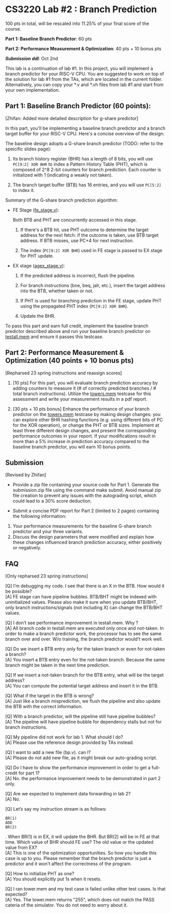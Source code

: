 # CS3220 Lab #2 : Branch Prediction

100 pts in total, will be rescaled into 11.25% of your final score of the course.  

**Part 1: Baseline Branch Predictor**: 60 pts

**Part 2: Performance Measurement & Optimization**: 40 pts + 10 bonus pts

***Submission ddl***: Oct 2nd

This lab is a continuation of lab #1. In this project, you will implement a branch predictor for your RISC-V CPU. You are suggested to work on top of the solution for lab #1 from the TAs, which are located in the current folder. Alternatively, you can copy your *.v and *.vh files from lab #1 and start from your own implementation.

## Part 1: Baseline Branch Predictor (60 points): 

[Zhifan: Added more detailed description for g-share predictor]

In this part, you'll be implementing a baseline branch predictor and a branch target buffer for your RISC-V CPU. Here's a concise overview of the design: 

The baseline design adopts a G-share branch predictor (TODO: refer to the speicific slides page): 

1. Its branch history register (BHR) has a length of 8 bits, you will use `PC[9:2] XOR BHR` to index a Pattern History Table (PHT), which is composed of 2^8 2-bit counters for branch prediction. Each counter is initialized with 1 (indicating a weakly not taken).

2. The branch target buffer (BTB) has 16 entries, and you will use `PC[5:2]` to index it.

Summary of the G-share branch prediction algorithm: 

* FE Stage ([fe_stage.v](fe_stage.v)): 

    Both BTB and PHT are concurrently accessed in this stage. 
    
    1. If there's a BTB hit, use PHT outcome to determine the target address for the next fetch: if the outcome is taken, use BTB target address. If BTB misses, use PC+4 for next instruction. 

    2. The index (`PC[9:2] XOR BHR`) used in FE stage is passed to EX stage for PHT update.

* EX stage ([agex_stage.v](agex_stage.v)): 

    1. If the predicted address is incorrect, flush the pipeline.

    2. For branch instructions (bne, beq, jalr, etc.), insert the target address into the BTB, whether taken or not.
    
    3. If PHT is used for branching prediction in the FE stage, update PHT using the propagated PHT index (`PC[9:2] XOR BHR`). 

    4. Update the BHR. 

To pass this part and earn full credit, implement the baseline branch predictor described above and run your baseline branch predictor on [testall.mem](/test/part4/testall.mem) and ensure it passes this testcase.

<!-- **Grading**:
We will check whether </test/part4/testall.mem> is correctly executed or not. 
There won’t be any performance improvement in testall.mem because the final execution time is already fixed by the test code.  With the branch predictor/BTB, your code should finish testall.mem correctly. 

**What to submit:**
**A zip file of your source code. The zip file must contain the following:**
type ```make submit``` will generate a submission.zip. 
Please submit the submission.zip file. Each submission for each group. -->


## Part 2: Performance Measurement & Optimization (40 points + 10 bonus pts)

[Repharsed 23 spring instructions and reassign scores]

1. [10 pts] For this part, you will evaluate branch prediction accuracy by adding counters to measure it (# of correctly predicted branches / # total branch instructions). Utilize the [towers.mem](test/towers/towers.mem) testcase for this assessment and write your measurement results in a pdf report.

2. [30 pts + 10 pts bonus] Enhance the performance of your branch predictor on the [towers.mem](test/towers/towers.mem) testcase by making design changes: you can explore other BHR hashing functions (e.g. using different bits of PC for the XOR operation), or change the PHT or BTB sizes. Implement at least three different design changes, and present the corresponding performance outcomes in your report. If your modifications result in more than a 5% increase in prediction accuracy compared to the baseline branch predictor, you will earn 10 bonus points.

## Submission

[Revised by Zhifan]

+ Provide a zip file containing your source code for Part 1. Generate the submission.zip file using the command make submit. Avoid manual zip file creation to prevent any issues with the autograding script, which could lead to a 30% score deduction.

+ Submit a concise PDF report for Part 2 (limited to 2 pages) containing the following information:
1.  Your performance measurements for the baseline G-share branch predictor and your three variants.
2.  Discuss the design parameters that were modified and explain how these changes influenced branch prediction accuracy, either positively or negatively.

<!-- Your scores will be depending on the performance improvement. If you get more than 5% performance improvement over the baseline configuration, you will receive 2 pts, if not, you will get 1 pt based on your report contents.  
Discuss your design space explorations and write a report about your evaluations. 
Evaluate your design with the provided benchmark and report the performance numbers. 
Please print out cycle count, BP accuracy (# of corrected predicted branch/# branch insts), # taken branches, # not-taken branches. # branches.  The cases are no branch predictor, baseline branch predictor (part-1), and your improved versions. Please show the results those are hurting the performance. 
Please show at least 3 different design changes that you have made in addition to the baseline branch predictor. Total 4 branch predictor's results + no branch predictor's result (project #1).  -->

<!-- **Grading**
The contents of the report will be used for the grading part-2.  
Please discuss what design parameters have you changed and discuss why it changes (good or bad or the same) performance.  


**What to submit** 
Report (max 2 pages) (No need to submit the code again)  -->

## FAQ 

[Only repharsed 23 spring instructions]

[Q]  I’m debugging my code. I see that there is an X in the BTB. How would it be possible? \
[A] FE stage can have pipeline bubbles. BTB/BHT might be indexed with uninitialized values. Please also make it sure when you update BTB/BHT, only branch instructions/signals (not including X) can change the BTB/BHT values.

[Q] I don’t see performance improvement in testall.mem. Why ?  \
[A]  All branch code in testall.mem are executed only once and not-taken. In order to make a branch predictor work, the processor has to see the same branch over and over. W/o training, the branch predictor would’t work well. 

[Q] Do we insert a BTB entry only for the taken branch or even for not-taken a branch? \
[A] You insert a BTB entry even for the not-taken branch. Because the same branch might be taken in the next time prediction. 

[Q] If we insert a not-taken branch for the BTB entry, what will be the target address? \
[A] You can compute the potential target address and insert it in the BTB. 

[Q] What if the target in the BTB is wrong? \
[A] Just like a branch misprediction, we flush the pipeline and also update the BTB with the correct information. 

[Q] With a branch predictor, will the pipeline still have pipeline bubbles?  \
[A] The pipeline will have pipeline bubble for dependency stalls but not for branch instructions. 

[Q] My pipeline did not work for lab 1. What should I do?  \
[A] Please use the reference design provided by TAs instead. 

[Q] I want to add a new file (bp.v). can I? \
[A] Please do not add new file, as it might break our auto-grading script. 

[Q] Do I have to show the performance improvement in order to get a full-credit for part 1? \
[A] No. the performance improvement needs to be demonstrated in part 2 only. 

[Q] Are we expected to implement data forwarding in lab 2? \
[A] No.

[Q] Let’s say my instruction stream is as follows: 
```
BR(1)
ADD
BR(2)
```
. When BR(1) is in EX, it will update the BHR. But BR(2) will be in FE at that time.
Which value of BHR should FE use? The old value or the updated value from EX? \
[A] This is one of the optimization opportunities. So how you handle this case is up to you. Please remember that the branch predictor is just a predictor and it won't affect the correctness of the program. 

[Q] How to initialize PHT as one? \
[A] You should explicitly put 1s when it resets. 

[Q] I ran tower.mem and my test case is failed unlike other test cases. Is that expected?\
[A] Yes. The tower.mem returns "255", which does not match the PASS cateria of the simulator. You do not need to worry about it.
